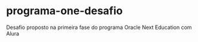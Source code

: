# programa-one-desafio
 Desafio proposto na primeira fase do programa Oracle Next Education com Alura
